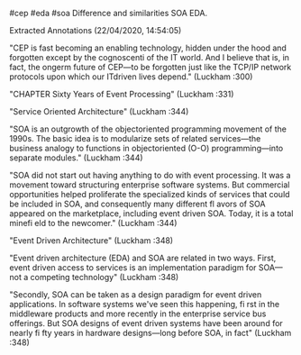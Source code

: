 #cep #eda #soa
Difference and similarities SOA EDA.




Extracted Annotations (22/04/2020, 14:54:05)

"CEP is fast becoming an enabling technology, hidden under the hood and forgotten except by the cognoscenti of the IT world. And I believe that is, in fact, the ongerm future of CEP—to be forgotten just like the TCP/IP network protocols upon which our ITdriven lives depend." (Luckham :300)

"CHAPTER Sixty Years of Event Processing" (Luckham :331)

"Service Oriented Architecture" (Luckham :344)

"SOA is an outgrowth of the objectoriented programming movement of the 1990s. The basic idea is to modularize sets of related services—the business analogy to functions in objectoriented (O-O) programming—into separate modules." (Luckham :344)

"SOA did not start out having anything to do with event processing. It was a movement toward structuring enterprise software systems. But commercial opportunities helped proliferate the specialized kinds of services that could be included in SOA, and consequently many different fl avors of SOA appeared on the marketplace, including event driven SOA. Today, it is a total minefi eld to the newcomer." (Luckham :344)

"Event Driven Architecture" (Luckham :348)

"Event driven architecture (EDA) and SOA are related in two ways. First, event driven access to services is an implementation paradigm for SOA—not a competing technology" (Luckham :348)

"Secondly, SOA can be taken as a design paradigm for event driven applications. In software systems we've seen this happening, fi rst in the middleware products and more recently in the enterprise service bus offerings. But SOA designs of event driven systems have been around for nearly fi fty years in hardware designs—long before SOA, in fact" (Luckham :348)